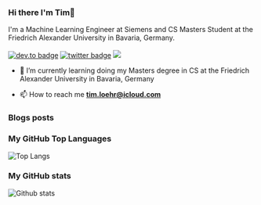 ### Hi there I'm Tim👋

I'm a Machine Learning Engineer at Siemens and CS Masters Student at the Friedrich Alexander University in Bavaria, Germany.<br/> <br/>
[![dev.to badge](https://img.shields.io/badge/linkedin-mavengence-%230177B5?style=flat&logo=linkedin)](linkedin.com/in/tim-löhr-821ba8188/)
[![twitter badge](https://img.shields.io/badge/instagram-@mavengence-%23E4415F?style=flat&logo=instagram&logoColor=white)](https://www.instagram.com/tim_loehr27)
![](https://komarev.com/ghpvc/?username=mavengence&color=brightgreen&style=flat)

- 🌱 I’m currently learning doing my Masters degree in CS at the Friedrich Alexander University in Bavaria, Germany

- 📫 How to reach me **tim.loehr@icloud.com**

### Blogs posts
<!-- BLOG-POST-LIST:START -->
<!-- BLOG-POST-LIST:END -->

### My GitHub Top Languages 
![Top Langs](https://github-readme-stats.vercel.app/api/top-langs/?username=mavengence&hide=css,html)


### My GitHub stats
![Github stats](https://github-readme-stats.vercel.app/api?username=mavengence&show_icons=true)
